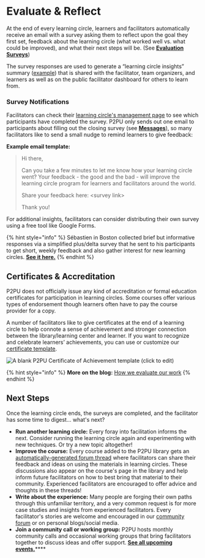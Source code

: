 # Evaluate & Reflect

At the end of every learning circle, learners and facilitators automatically receive an email with a survey asking them to reflect upon the goal they first set, feedback about the learning circle (what worked well vs. what could be improved), and what their next steps will be. (See [**Evaluation Surveys**](../tools-and-resources/tools-for-learning-circles/evaluation-surveys.md))

The survey responses are used to generate a “learning circle insights” summary ([example](https://learningcircles.p2pu.org/en/studygroup/923/report/)) that is shared with the facilitator, team organizers, and learners as well as on the public facilitator dashboard for others to learn from.&#x20;

### Survey Notifications

Facilitators can check their [learning circle's management page](../tools-and-resources/tools-for-learning-circles/managing-learning-circles.md) to see which participants have completed the survey. P2PU only sends out one email to participants about filling out the closing survey (see [**Messages**](https://docs.p2pu.org/tools-and-resources/tools-for-learning-circles/managing-learning-circles#messages)), so many facilitators like to send a small nudge to remind learners to give feedback:

**Example email template:**

> Hi there,
>
> Can you take a few minutes to let me know how your learning circle went? Your feedback - the good and the bad - will improve the learning circle program for learners and facilitators around the world.
>
> Share your feedback here: \<survey link>
>
> Thank you!

For additional insights, facilitators can consider distributing their own survey using a free tool like Google Forms.&#x20;

{% hint style="info" %}
Sébastien in Boston collected brief but informative responses via a simplified plus/delta survey that he sent to his participants to get short, weekly feedback and also gather interest for new learning circles. [**See it here.**](https://docs.google.com/forms/d/1ZKeESfAyr2TNLzGm2S6SjyVqtEN\_wyaRBWU1xZu5Mbw/edit)
{% endhint %}

## Certificates & Accreditation

P2PU does not officially issue any kind of accreditation or formal education certificates for participation in learning circles. Some courses offer various types of endorsement though learners often have to pay the course provider for a copy.

A number of facilitators like to give certificates at the end of a learning circle to help connote a sense of achievement and stronger connection between the library/learning center and learner. If you want to recognize and celebrate learners’ achievements, you can use or customize our [certificate template](https://docs.google.com/presentation/d/1dYfKZDTG5KBSzBsq6gxXxkjIDLbQD06athk3IN\_I2AU/edit?usp=sharing).

![A blank P2PU Certificate of Achievement template (click to edit)](https://lh3.googleusercontent.com/vkX\_MU8OOb6iE8noJ38J1yiky3YDBVx7f-7yf9P4wX-GbxdzDXttPBmwIrHKINMhoxWkFQSqgVHSYqiZthAPh6q7zs9mQhsUzD-xLrEQ1a6Sn3vt1aXGnsPAkItUNBwGAw4TrqgD)

{% hint style="info" %}
**More on the blog:** [How we evaluate our work](https://medium.com/@grifpeterson/how-we-evaluate-our-work-8e335eb24eed)
{% endhint %}

## Next Steps

Once the learning circle ends, the surveys are completed, and the facilitator has some time to digest... what's next?

* **Run another learning circle:** Every foray into facilitation informs the next. Consider running the learning circle again and experimenting with new techniques. Or try a new topic altogether!
* **Improve the course:** Every course added to the P2PU library gets an [automatically-generated forum thread](https://community.p2pu.org/c/learning-circles/courses-and-topics/69) where facilitators can share their feedback and ideas on using the materials in learning circles. These discussions also appear on the course's page in the library and help inform future facilitators on how to best bring that material to their community. Experienced facilitators are encouraged to offer advice and thoughts in these threads!
* **Write about the experience:** Many people are forging their own paths through this unfamiliar territory, and a very common request is for more case studies and insights from experienced facilitators. Every facilitator's stories are welcome and encouraged in our [community forum](https://community.p2pu.org/c/learning-circles/testimony) or on personal blogs/social media.&#x20;
* **Join a community call or working group:** P2PU hosts monthly community calls and occasional working groups that bring facilitators together to discuss ideas and offer support. [**See all upcoming events.**](https://community.p2pu.org/c/community-events/)****



##
